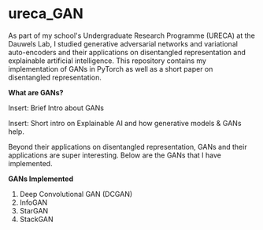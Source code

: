 # ureca_GAN

As part of my school's Undergraduate Research Programme (URECA) at the Dauwels Lab, I studied generative adversarial networks and variational auto-encoders and their applications on disentangled representation and explainable artificial intelligence. This repository contains my implementation of GANs in PyTorch as well as a short paper on disentangled representation.

**What are GANs?**

Insert: Brief Intro about GANs

Insert: Short intro on Explainable AI and how generative models & GANs help.

Beyond their applications on disentangled representation, GANs and their applications are super interesting. Below are the GANs that I have implemented.

**GANs Implemented**

1) Deep Convolutional GAN (DCGAN)
2) InfoGAN
3) StarGAN
4) StackGAN
